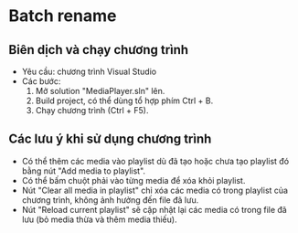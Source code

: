 # Batch rename

## Biên dịch và chạy chương trình
- Yêu cầu: chương trình Visual Studio
- Các bước:
	1. Mở solution "MediaPlayer.sln" lên.
	2. Build project, có thể dùng tổ hợp phím Ctrl + B.
	3. Chạy chương trình (Ctrl + F5).

## Các lưu ý khi sử dụng chương trình
- Có thể thêm các media vào playlist dù đã tạo hoặc chưa tạo playlist đó bằng nút "Add media to playlist".
- Có thể bấm chuột phải vào từng media để xóa khỏi playlist.
- Nút "Clear all media in playlist" chỉ xóa các media có trong playlist của chương trình, không ảnh hưởng đến file đã lưu.
- Nút "Reload current playlist" sẽ cập nhật lại các media có trong file đã lưu (bỏ media thừa và thêm media thiếu).


